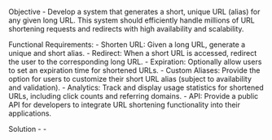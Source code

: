 Objective -
    Develop a system that generates a short, unique URL (alias) for any given long URL. This system should efficiently handle millions of URL shortening requests and redirects with high availability and scalability.

Functional Requirements:
    - Shorten URL: Given a long URL, generate a unique and short alias.
    - Redirect: When a short URL is accessed, redirect the user to the corresponding long URL.
    - Expiration: Optionally allow users to set an expiration time for shortened URLs.
    - Custom Aliases: Provide the option for users to customize their short URL alias (subject to availability and validation).
    - Analytics: Track and display usage statistics for shortened URLs, including click counts and referring domains.
    - API: Provide a public API for developers to integrate URL shortening functionality into their applications.

Solution - 
    - 
    